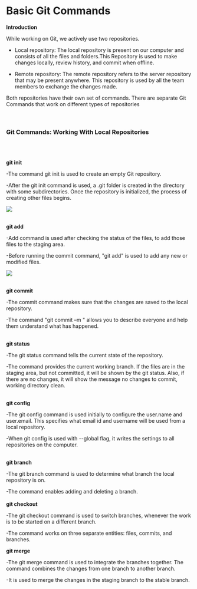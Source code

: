 <h1>Basic Git Commands</h1>

**Introduction**

While working on Git, we actively use two repositories. 

- Local repository:
The local repository is present on our computer and consists of all the files and
folders.This Repository is used to make changes locally, review history, and commit when
offline.

- Remote repository:
The remote repository refers to the server repository that may be present anywhere. This
repository is used by all the team members to exchange the changes made.

Both repositories have their own set of commands. There are separate Git Commands that work
on different types of repositories<br><br><br>



<h3>Git Commands: Working With Local Repositories</h3><br><br>

**git init**

-The command git init is used to create an empty Git repository. 

-After the git init command is used, a .git folder is created in the directory with some
subdirectories. Once the repository is initialized, the process of creating other files
begins.
 
 ![](https://d1jnx9ba8s6j9r.cloudfront.net/blog/wp-content/uploads/2018/07/2-6.png)
 <br><br>
 
 **git add**

-Add command is used after checking the status of the files, to add those files to the staging area.

-Before running the commit command, "git add" is used to add any new or modified files.
 
 ![](https://d1jnx9ba8s6j9r.cloudfront.net/blog/wp-content/uploads/2018/07/5-4.png)
 <br><br>
 
 
 **git commit**

-The commit command makes sure that the changes are saved to the local repository.

-The command "git commit –m <message>" allows you to describe everyone and help them understand what has happened. 
 <br><br>

**git status**

-The git status command tells the current state of the repository.
 
-The command provides the current working branch. If the files are in the staging area, but not committed, it will be shown by the git status. Also, if there are no changes, it will show the message no changes to commit, working directory clean.
<br><br>
 
**git config**

-The git config command is used initially to configure the user.name and user.email. This specifies what email id and username will be used from a local repository.
 
-When git config is used with --global flag, it writes the settings to all repositories on the computer.
 <br><br>

**git branch**

-The git branch command is used to determine what branch the local repository is on.
 
-The command enables adding and deleting a branch.
<br><br>
**git checkout**

-The git checkout command is used to switch branches, whenever the work is to be started on a different branch.
 
-The command works on three separate entities: files, commits, and branches.

**git merge**

-The git merge command is used to integrate the branches together. The command combines the changes from one branch to another branch. 
 
-It is used to merge the changes in the staging branch to the stable branch.
 

